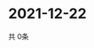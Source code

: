 # 2021-12-22
  共 0条

  <!-- BEGIN -->
  <!-- 最后更新时间Wed Dec 22 2021 20:04:56 GMT+0000 (Coordinated Universal Time) -->
  
  <!-- END -->
  
  